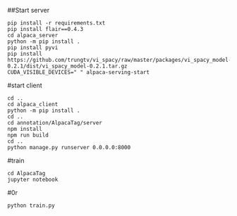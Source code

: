 ##Start server

	pip install -r requirements.txt
	pip install flair==0.4.3
	cd alpaca_server
	python -m pip install .
	pip install pyvi
	pip install https://github.com/trungtv/vi_spacy/raw/master/packages/vi_spacy_model-0.2.1/dist/vi_spacy_model-0.2.1.tar.gz
	CUDA_VISIBLE_DEVICES=" " alpaca-serving-start
#start client

	cd ..
	cd alpaca_client
	python -m pip install .
	cd ..
	cd annotation/AlpacaTag/server
	npm install
	npm run build
	cd ..
	python manage.py runserver 0.0.0.0:8000
	
#train

	cd AlpacaTag
	jupyter notebook
#0r	

	python train.py
